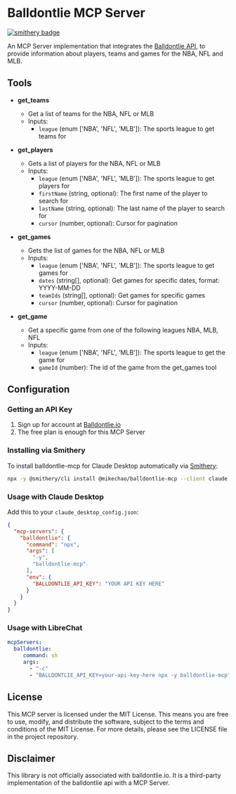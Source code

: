 # Balldontlie MCP Server

[![smithery badge](https://smithery.ai/badge/@mikechao/balldontlie-mcp)](https://smithery.ai/server/@mikechao/balldontlie-mcp)

An MCP Server implementation that integrates the [Balldontlie API](https://www.balldontlie.io/), to provide information about players, teams and games for the NBA, NFL and MLB.

## Tools

- **get_teams**

  - Get a list of teams for the NBA, NFL or MLB
  - Inputs:
    - `league` (enum ['NBA', 'NFL', 'MLB']): The sports league to get teams for

- **get_players**

  - Gets a list of players for the NBA, NFL or MLB
  - Inputs:
    - `league` (enum ['NBA', 'NFL', 'MLB']): The sports league to get players for
    - `firstName` (string, optional): The first name of the player to search for
    - `lastName` (string, optional): The last name of the player to search for
    - `cursor` (number, optional): Cursor for pagination

- **get_games**

  - Gets the list of games for the NBA, NFL or MLB
  - Inputs:
    - `league` (enum ['NBA', 'NFL', 'MLB']): The sports league to get games for
    - `dates` (string[], optional): Get games for specific dates, format: YYYY-MM-DD
    - `teamIds` (string[], optional): Get games for specific games
    - `cursor` (number, optional): Cursor for pagination

- **get_game**

  - Get a specific game from one of the following leagues NBA, MLB, NFL
  - Inputs:
      - `league` (enum ['NBA', 'NFL', 'MLB']): The sports league to get the game for
      - `gameId` (number): The id of the game from the get_games tool

## Configuration

### Getting an API Key

1. Sign up for account at [Balldontlie.io](https://www.balldontlie.io/)
2. The free plan is enough for this MCP Server

### Installing via Smithery

To install balldontlie-mcp for Claude Desktop automatically via [Smithery](https://smithery.ai/server/@mikechao/balldontlie-mcp):

```bash
npx -y @smithery/cli install @mikechao/balldontlie-mcp --client claude
```

### Usage with Claude Desktop

Add this to your `claude_desktop_config.json`:

```json
{
  "mcp-servers": {
    "balldontlie": {
      "command": "npx",
      "args": [
        "-y",
        "balldontlie-mcp"
      ],
      "env": {
        "BALLDONTLIE_API_KEY": "YOUR API KEY HERE"
      }
    }
  }
}
```

### Usage with LibreChat

```yaml
mcpServers:
  balldontlie:
     command: sh
     args:
       - "-c"
       - "BALLDONTLIE_API_KEY=your-api-key-here npx -y balldontlie-mcp"
```

## License

This MCP server is licensed under the MIT License. This means you are free to use, modify, and distribute the software, subject to the terms and conditions of the MIT License. For more details, please see the LICENSE file in the project repository.

## Disclaimer

This library is not officially associated with balldontlie.io. It is a third-party implementation of the balldontlie api with a MCP Server.
